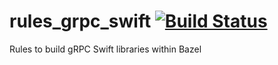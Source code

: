 # rules_grpc_swift [![Build Status](https://travis-ci.org/jonnrb/rules_grpc_swift.svg?branch=master)](https://travis-ci.org/jonnrb/rules_grpc_swift)

Rules to build gRPC Swift libraries within Bazel
